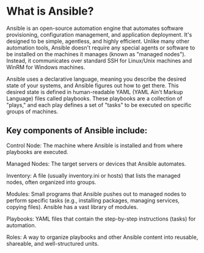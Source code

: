 # What is Ansible?
Ansible is an open-source automation engine that automates software provisioning, configuration management, and application deployment.
It's designed to be simple, agentless, and highly efficient. Unlike many other automation tools, Ansible doesn't require any special agents or software to be installed on the machines it manages (known as "managed nodes"). Instead, it communicates over standard SSH for Linux/Unix machines and WinRM for Windows machines.

Ansible uses a declarative language, meaning you describe the desired state of your systems, and Ansible figures out how to get there. This desired state is defined in human-readable YAML (YAML Ain't Markup Language) files called playbooks. These playbooks are a collection of "plays," and each play defines a set of "tasks" to be executed on specific groups of machines.

## Key components of Ansible include:

Control Node: The machine where Ansible is installed and from where playbooks are executed.

Managed Nodes: The target servers or devices that Ansible automates.

Inventory: A file (usually inventory.ini or hosts) that lists the managed nodes, often organized into groups.

Modules: Small programs that Ansible pushes out to managed nodes to perform specific tasks (e.g., installing packages, managing services, copying files). Ansible has a vast library of modules.

Playbooks: YAML files that contain the step-by-step instructions (tasks) for automation.

Roles: A way to organize playbooks and other Ansible content into reusable, shareable, and well-structured units.

